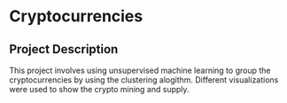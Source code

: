 # Cryptocurrencies

## Project Description 
This project involves using unsupervised machine learning to group the cryptocurrencies by using the clustering alogithm. Different visualizations were used to show the crypto mining and supply. 
